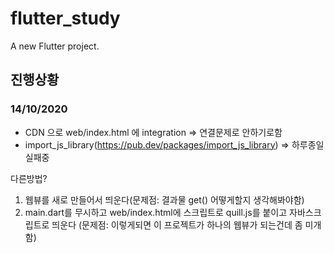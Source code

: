 # flutter_study

A new Flutter project.

## 진행상황
### 14/10/2020 
  * CDN 으로 web/index.html 에 integration => 연결문제로 안하기로함
  * import_js_library(https://pub.dev/packages/import_js_library) => 하루종일 실패중

다른방법?
 1. 웹뷰를 새로 만들어서 띄운다(문제점: 결과물 get() 어떻게할지 생각해봐야함)
 2. main.dart를 무시하고 web/index.html에 스크립트로 quill.js를 붙이고 자바스크립트로 띄운다 (문제점: 이렇게되면 이 프로젝트가 하나의 웹뷰가 되는건데 좀 미개함)
